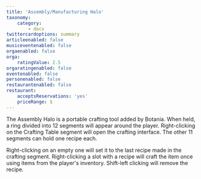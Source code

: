 ```yaml
---
title: 'Assembly/Manufacturing Halo'
taxonomy:
    category:
        - docs
twittercardoptions: summary
articleenabled: false
musiceventenabled: false
orgaenabled: false
orga:
    ratingValue: 2.5
orgaratingenabled: false
eventenabled: false
personenabled: false
restaurantenabled: false
restaurant:
    acceptsReservations: 'yes'
    priceRange: $
---
```


The Assembly Halo is a portable crafting tool added by Botania. When held, a ring divided into 12 segments will appear around the player. Right-clicking on the Crafting Table segment will open the crafting interface. The other 11 segments can hold one recipe each.

Right-clicking on an empty one will set it to the last recipe made in the crafting segment. Right-clicking a slot with a recipe will craft the item once using items from the player's inventory. Shift-left clicking will remove the recipe.

